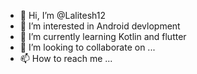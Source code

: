 - 👋 Hi, I’m @Lalitesh12
- 👀 I’m interested in Android devlopment
- 🌱 I’m currently learning Kotlin and flutter
- 💞️ I’m looking to collaborate on ...
- 📫 How to reach me ...

<!---
Lalitesh12/Lalitesh12 is a ✨ special ✨ repository because its `README.md` (this file) appears on your GitHub profile.
You can click the Preview link to take a look at your changes.
--->
